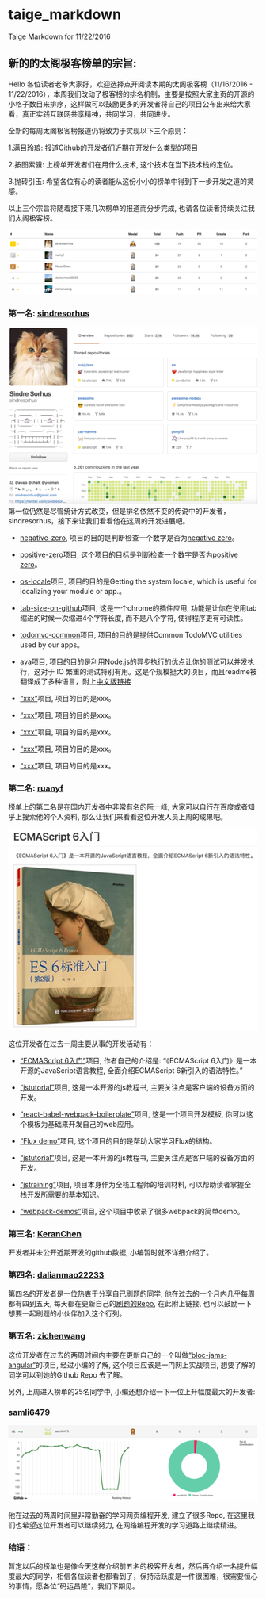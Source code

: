 # taige_markdown
Taige Markdown for 11/22/2016

## 新的的太阁极客榜单的宗旨:
Hello 各位读者老爷大家好，欢迎选择点开阅读本期的太阁极客榜（11/16/2016 - 11/22/2016），本周我们改动了极客榜的排名机制，主要是按照大家主页的开源的小格子数目来排序，这样做可以鼓励更多的开发者将自己的项目公布出来给大家看，真正实践互联网共享精神，共同学习，共同进步。

全新的每周太阁极客榜报道仍将致力于实现以下三个原则：

1.满目玲琅: 报道Github的开发者们近期在开发什么类型的项目

2.按图索骥: 上榜单开发者们在用什么技术, 这个技术在当下技术栈的定位。

3.抛砖引玉: 希望各位有心的读者能从这份小小的榜单中得到下一步开发之道的灵感。

以上三个宗旨将随着接下来几次榜单的报道而分步完成, 也请各位读者持续关注我们太阁极客榜。

![total board](taige_image/img/1total.png)

### 第一名: [sindresorhus](https://github.com/sindresorhus)
![sindresorhus](taige_image/img/2sindresorhus.png)
第一位仍然是尽管统计方式改变，但是排名依然不变的传说中的开发者，sindresorhus，接下来让我们看看他在这周的开发进展吧。

* [negative-zero](https://github.com/sindresorhus/negative-zero), 项目的目的是判断检查一个数字是否为[negative zero](https://en.wikipedia.org/wiki/Signed_zero)。

* [positive-zero](https://github.com/sindresorhus/positive-zero)项目, 这个项目的目标是判断检查一个数字是否为[positive zero](https://en.wikipedia.org/wiki/Signed_zero)。

* [os-locale](https://github.com/sindresorhus/os-locale)项目, 项目的目的是Getting the system locale, which is useful for localizing your module or app.。

* [tab-size-on-github](https://github.com/sindresorhus/tab-size-on-github)项目, 这是一个chrome的插件应用, 功能是让你在使用tab缩进的时候一次缩进4个字符长度, 而不是八个字符, 使得程序更有可读性。

* [todomvc-common](https://github.com/tastejs/todomvc-common)项目, 项目的目的是提供Common TodoMVC utilities used by our apps。

* [ava](https://github.com/avajs/ava)项目, 项目的目的是利用Node.js的异步执行的优点让你的测试可以并发执行，这对于 IO 繁重的测试特别有用。这是个规模挺大的项目，而且readme被翻译成了多种语言，附上[中文版链接](https://github.com/avajs/ava-docs/blob/master/zh_CN/readme.md)

* [“xxx”](xxx)项目, 项目的目的是xxx。

* [“xxx”](xxx)项目, 项目的目的是xxx。

* [“xxx”](xxx)项目, 项目的目的是xxx。

* [“xxx”](xxx)项目, 项目的目的是xxx。

* [“xxx”](xxx)项目, 项目的目的是xxx。

### 第二名: [ruanyf](https://github.com/ruanyf)
榜单上的第二名是在国内开发者中非常有名的阮一峰, 大家可以自行在百度或者知乎上搜索他的个人资料, 那么让我们来看看这位开发人员上周的成果吧。

![book](taige_image/img/3book.png)

这位开发者在过去一周主要从事的开发活动有：

* [“ECMAScript 6入门”](https://github.com/ruanyf/es6tutorial)项目,  作者自己的介绍是: “《ECMAScript 6入门》是一本开源的JavaScript语言教程, 全面介绍ECMAScript 6新引入的语法特性。”

* [“jstutorial”](https://github.com/ruanyf/jstutorial)项目, 这是一本开源的js教程书, 主要关注点是客户端的设备方面的开发。

* [“react-babel-webpack-boilerplate”](https://github.com/ruanyf/react-babel-webpack-boilerplate)项目, 这是一个项目开发模板, 你可以这个模板为基础来开发自己的web应用。

* [“Flux demo”](https://github.com/ruanyf/extremely-simple-flux-demo)项目,  这个项目的目的是帮助大家学习Flux的结构。

* [“jstutorial”](https://github.com/ruanyf/jstutorial)项目, 这是一本开源的js教程书, 主要关注点是客户端的设备方面的开发。

* [“jstraining”](https://github.com/ruanyf/jstraining)项目, 项目本身作为全栈工程师的培训材料, 可以帮助读者掌握全栈开发所需要的基本知识。

* [“webpack-demos”](https://github.com/ruanyf/webpack-demos)项目, 这个项目中收录了很多webpack的简单demo。


### 第三名: [KeranChen](https://github.com/KeranChen)

开发者并未公开近期开发的github数据, 小编暂时就不详细介绍了。

### 第四名: [dalianmao22233](https://github.com/dalianmao22233)

第四名的开发者是一位热衷于分享自己刷题的同学, 他在过去的一个月内几乎每周都有四到五天, 每天都在更新自己的[刷题的Repo](https://github.com/dalianmao22233/lintcode), 在此附上链接, 也可以鼓励一下想要一起刷题的小伙伴加入这个行列。

### 第五名: [zichenwang](https://github.com/zichenwang)

这位开发者在过去的两周时间内主要在更新自己的一个叫做[“bloc-jams-angular“](https://github.com/zichenwang/bloc-jams-angular)的项目, 经过小编的了解, 这个项目应该是一门网上实战项目, 想要了解的同学可以到她的Github Repo 去了解。

另外, 上周进入榜单的25名同学中, 小编还想介绍一下一位上升幅度最大的开发者:

### [samli6479](https://github.com/samli6479)

![samli](taige_image/img/4samli.png)

他在过去的两周时间里非常勤奋的学习网页编程开发, 建立了很多Repo, 在这里我们也希望这位开发者可以继续努力, 在网络编程开发的学习道路上继续精进。

### 结语：

暂定以后的榜单也是像今天这样介绍前五名的极客开发者，然后再介绍一名提升幅度最大的同学，相信各位读者也都看到了，保持活跃度是一件很困难，很需要恒心的事情，愿各位“码运昌隆”，我们下期见。
